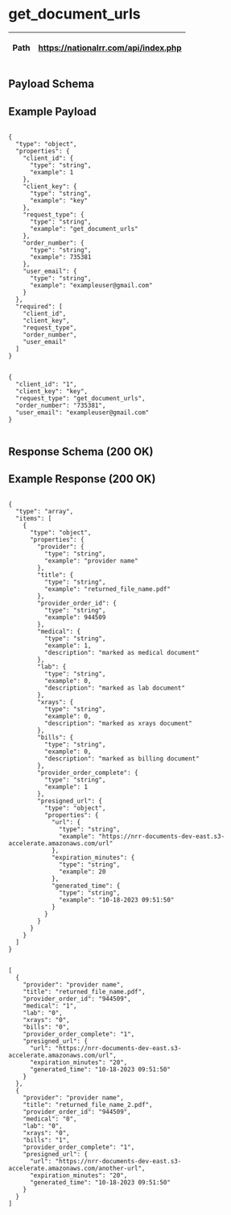 <h1>get_document_urls</h1>

| <p>Path</p> | <p class='remove_link'>https://nationalrr.com/api/index.php</p> |
| ----------- | --------------------------------------------------------------- |

<div class='api_container'>
<h2 class='left_title'>Payload Schema</h2>
<h2 class='right_title'>Example Payload</h2>
</div>

<div class='api_container'>

 <div class='api_schema'>
    <code>
{
  "type": "object",
  "properties": {
    "client_id": {
      "type": "string",
      "example": 1
    },
    "client_key": {
      "type": "string",
      "example": "key"
    },
    "request_type": {
      "type": "string",
      "example": "get_document_urls"
    },
    "order_number": {
      "type": "string",
      "example": 735381
    },
    "user_email": {
      "type": "string",
      "example": "exampleuser@gmail.com"
    }
  },
  "required": [
    "client_id",
    "client_key",
    "request_type",
    "order_number",
    "user_email"
  ]
}
    </code>

  </div>

  <div class='api_payload'>
    <code>
{
  "client_id": "1",
  "client_key": "key",
  "request_type": "get_document_urls",
  "order_number": "735381",
  "user_email": "exampleuser@gmail.com"
}
    </code>
  </div>

</div>

<div class='api_container'>
<h2 class='left_title'>Response Schema (200 OK)</h2>
<h2 class='right_title'>Example Response (200 OK)</h2>
</div>

<div class = 'api_container'>

  <div class='api_schema'>
    <code>
{
  "type": "array",
  "items": [
    {
      "type": "object",
      "properties": {
        "provider": {
          "type": "string",
          "example": "provider name"
        },
        "title": {
          "type": "string",
          "example": "returned_file_name.pdf"
        },
        "provider_order_id": {
          "type": "string",
          "example": 944509
        },
        "medical": {
          "type": "string",
          "example": 1,
          "description": "marked as medical document"
        },
        "lab": {
          "type": "string",
          "example": 0,
          "description": "marked as lab document"
        },
        "xrays": {
          "type": "string",
          "example": 0,
          "description": "marked as xrays document"
        },
        "bills": {
          "type": "string",
          "example": 0,
          "description": "marked as billing document"
        },
        "provider_order_complete": {
          "type": "string",
          "example": 1
        },
        "presigned_url": {
          "type": "object",
          "properties": {
            "url": {
              "type": "string",
              "example": "https://nrr-documents-dev-east.s3-accelerate.amazonaws.com/url"
            },
            "expiration_minutes": {
              "type": "string",
              "example": 20
            },
            "generated_time": {
              "type": "string",
              "example": "10-18-2023 09:51:50"
            }
          }
        }
      }
    }
  ]
}
    </code>

  </div>

  <div class='api_response'>
    <code>
[
  {
    "provider": "provider name",
    "title": "returned_file_name.pdf",
    "provider_order_id": "944509",
    "medical": "1",
    "lab": "0",
    "xrays": "0",
    "bills": "0",
    "provider_order_complete": "1",
    "presigned_url": {
      "url": "https://nrr-documents-dev-east.s3-accelerate.amazonaws.com/url",
      "expiration_minutes": "20",
      "generated_time": "10-18-2023 09:51:50"
    }
  },
  {
    "provider": "provider name",
    "title": "returned_file_name_2.pdf",
    "provider_order_id": "944509",
    "medical": "0",
    "lab": "0",
    "xrays": "0",
    "bills": "1",
    "provider_order_complete": "1",
    "presigned_url": {
      "url": "https://nrr-documents-dev-east.s3-accelerate.amazonaws.com/another-url",
      "expiration_minutes": "20",
      "generated_time": "10-18-2023 09:51:50"
    }
  }
]
    </code>

  </div>

</div>
